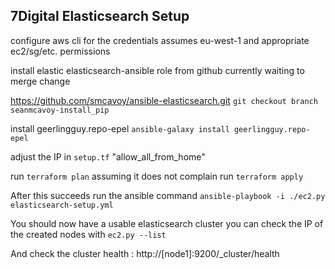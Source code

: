 7Digital Elasticsearch Setup
---
configure aws cli for the credentials
assumes eu-west-1 and appropriate ec2/sg/etc. permissions

install elastic elasticsearch-ansible role from github
currently waiting to merge change

  https://github.com/smcavoy/ansible-elasticsearch.git
`git checkout branch seanmcavoy-install_pip`

install geerlingguy.repo-epel
  `ansible-galaxy install geerlingguy.repo-epel`

adjust the IP in `setup.tf`  "allow_all_from_home"

run
 `terraform plan`
assuming it does not complain run
 `terraform apply`

After this succeeds run the ansible command
 `ansible-playbook -i ./ec2.py elasticsearch-setup.yml`

You should now have a usable elasticsearch cluster
you can check the IP of the created nodes with
 `ec2.py --list`

And check  the cluster health :
http://[node1]:9200/_cluster/health
